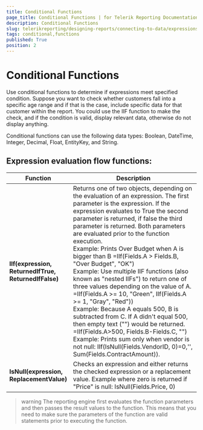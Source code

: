 ```yaml
---
title: Conditional Functions
page_title: Conditional Functions | for Telerik Reporting Documentation
description: Conditional Functions
slug: telerikreporting/designing-reports/connecting-to-data/expressions/expressions-reference/functions/conditional-functions
tags: conditional,functions
published: True
position: 2
---
```

<style>
table th:first-of-type {
    width: 25%;
}
table th:nth-of-type(2) {
    width: 75%;
}
</style>

# Conditional Functions

Use conditional functions to determine if expressions meet specified condition. Suppose you want to check whether customers fall into a specific age range and if that is the case, include specific data for that customer within the report. You could use the IIF function to make the check, and if the condition is valid, display relevant data, otherwise do not display anything.

Conditional functions can use the following data types: Boolean, DateTime, Integer, Decimal, Float, EntityKey, and String.

## Expression evaluation flow functions:

| Function | Description |
| ------ | ------ |
| __IIf(expression, ReturnedIfTrue, ReturnedIfFalse)__ |Returns one of two objects, depending on the evaluation of an expression. The first parameter is the expression. If the expression evaluates to True the second parameter is returned, if false the third parameter is returned. Both parameters are evaluated prior to the function execution. <br/> Example: Prints Over Budget when A is bigger than B =IIf(Fields.A > Fields.B, "Over Budget", "OK") <br/> Example: Use multiple IIF functions (also known as "nested IIFs") to return one of three values depending on the value of A. =IIf(Fields.A >= 10, "Green", IIf(Fields.A >= 1, "Gray", "Red")) <br/> Example: Because A equals 500, B is subtracted from C. If A didn't equal 500, then empty text ("") would be returned. =IIf(Fields.A>500, Fields.B-Fields.C, "") <br/> Example: Prints sum only when vendor is not null: IIf(IsNull(Fields.VendorID, 0)=0,'', Sum(Fields.ContractAmount)).|
| __IsNull(expression, ReplacementValue)__ |Checks an expression and either returns the checked expression or a replacement value. Example where zero is returned if "Price" is null: IsNull(Fields.Price, 0)|

>warning The reporting engine first evaluates the function parameters and then passes the result values to the function. This means that you need to make sure the parameters of the function are valid statements prior to executing the function.     

